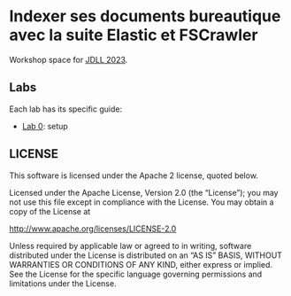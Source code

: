 # Indexer ses documents bureautique avec la suite Elastic et FSCrawler

Workshop space for [JDLL 2023](https://jdll.org/).

## Labs

Each lab has its specific guide:

* [Lab 0](labs/lab0.md): setup

## LICENSE

This software is licensed under the Apache 2 license, quoted below.

Licensed under the Apache License, Version 2.0 (the “License”); you may not use this file except in compliance with the License. You may obtain a copy of the License at

<http://www.apache.org/licenses/LICENSE-2.0>

Unless required by applicable law or agreed to in writing, software distributed under the License is distributed on an “AS IS” BASIS, WITHOUT WARRANTIES OR CONDITIONS OF ANY KIND, either express or implied. See the License for the specific language governing permissions and limitations under the License.
